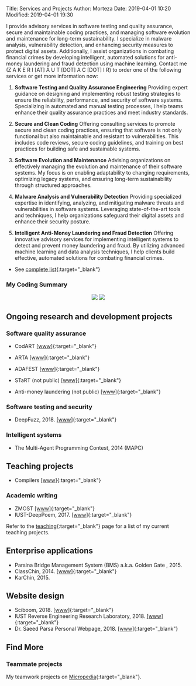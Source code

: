 Title: Services and Projects
Author: Morteza
Date: 2019-04-01 10:20
Modified: 2019-04-01 19:30

I provide advisory services in software testing and quality assurance, secure and maintainable coding practices, and managing software evolution and maintenance for long-term sustainability. I specialize in malware analysis, vulnerability detection, and enhancing security measures to protect digital assets. Additionally, I assist organizations in combating financial crimes by developing intelligent, automated solutions for anti-money laundering and fraud detection using machine learning.
Contact me (Z A K E R I [AT] A U T [DOT] A C [DOT] I R) to order one of the following services or get more information now:

1. **Software Testing and Quality Assurance Engineering** Providing expert guidance on designing and implementing robust testing strategies to ensure the reliability, performance, and security of software systems. Specializing in automated and manual testing processes, I help teams enhance their quality assurance practices and meet industry standards.

2. **Secure and Clean Coding** Offering consulting services to promote secure and clean coding practices, ensuring that software is not only functional but also maintainable and resistant to vulnerabilities. This includes code reviews, secure coding guidelines, and training on best practices for building safe and sustainable systems.

3. **Software Evolution and Maintenance** Advising organizations on effectively managing the evolution and maintenance of their software systems. My focus is on enabling adaptability to changing requirements, optimizing legacy systems, and ensuring long-term sustainability through structured approaches.

4. **Malware Analysis and Vulnerability Detection** Providing specialized expertise in identifying, analyzing, and mitigating malware threats and vulnerabilities in software systems. Leveraging state-of-the-art tools and techniques, I help organizations safeguard their digital assets and enhance their security posture.

5. **Intelligent Anti-Money Laundering and Fraud Detection** Offering innovative advisory services for implementing intelligent systems to detect and prevent money laundering and fraud. By utilizing advanced machine learning and data analysis techniques, I help clients build effective, automated solutions for combating financial crimes.

* See [complete list](https://www.m-zakeri.ir/category/services.html){:target="_blank"}

### My Coding Summary
<div style="text-align: center;">

<img src="https://github-readme-stats-sigma-five.vercel.app/api?username=m-zakeri&show_icons=true&count_private=true&hide_border=true%22"/>

<img src="https://github-readme-stats-sigma-five.vercel.app/api/top-langs/?username=m-zakeri&layout=compact"/>

</div>


## Ongoing research and development projects

### Software quality assurance
* CodART [[www]](https://m-zakeri.github.io/CodART){:target="_blank"}
* ARTA [[www]](https://m-zakeri.github.io/ARTA){:target="_blank"}
* ADAFEST [[www]](https://m-zakeri.github.io/ADAFEST){:target="_blank"}

* STaRT (not public) [[www]](https://github.com/m-zakeri/){:target="_blank"}
* Anti-money laundering (not public) [[www]](https://github.com/m-zakeri/){:target="_blank"}


### Software testing and security
* DeepFuzz, 2018. [[www]](https://www.m-zakeri.ir/iust_deep_fuzz/){:target="_blank"}


### Intelligent systems
* The Multi-Agent Programming Contest, 2014  (MAPC)


## Teaching projects
* Compilers [[www]](https://m-zakeri.github.io/Compilers){:target="_blank"}

### Academic writing
* ZMOST [[www]](https://github.com/m-zakeri/ZMOST){:target="_blank"}
* IUST-DeepPoem, 2017. [[www]](https://github.com/m-zakeri/iust_deep_poem){:target="_blank"}

Refer to the [teaching](https://www.m-zakeri.ir/pages/teaching.html){:target="_blank"} page for a list of my current teaching projects.


## Enterprise applications
* Parsina Bridge Management System (BMS) a.k.a. Golden Gate , 2015.
* ClassChin, 2014. [[www]](https://github.com/MAJAVA/ClassChinX){:target="_blank"}
* KarChin, 2015.



## Website design
* Sciboom, 2018. [[www]](http://sciboom.ir){:target="_blank"}
* IUST Reverse Engineering Research Laboratory, 2018. [[www]](http://parsa.iust.ac.ir/reverse-engineering-lab/){:target="_blank"}
* Dr. Saeed Parsa Personal Webpage, 2018. [[www]](http://parsa.iust.ac.ir/){:target="_blank"}


## Find More

### Teammate projects

My teamwork projects on [Micropedia](http://micropedia.ir/projects/){:target="_blank"}.
